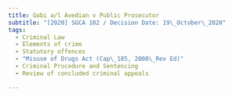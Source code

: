 ```yaml
---
title: Gobi a/l Avedian v Public Prosecutor
subtitle: "[2020] SGCA 102 / Decision Date: 19\_October\_2020"
tags:
  - Criminal Law
  - Elements of crime
  - Statutory offences
  - "Misuse of Drugs Act (Cap\_185, 2008\_Rev Ed)"
  - Criminal Procedure and Sentencing
  - Review of concluded criminal appeals

---
```

